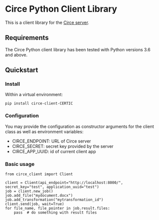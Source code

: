 # Circe Python Client Library

This is a client library for the [Circe server](https://git.unicaen.fr/pdn-certic/circe).

## Requirements

The Circe Python client library has been tested with Python versions 3.6 and above.

## Quickstart

### Install

Within a virtual environment:

    pip install circe-client-CERTIC

### Configuration

You may provide the configuration as constructor arguments for the client class as well as 
environment variables:

- CIRCE_ENDPOINT: URL of Circe server
- CIRCE_SECRET: secret key provided by the server
- CIRCE_APP_UUID: id of current client app

### Basic usage

    from circe_client import Client
    
    client = Client(api_endpoint="http://localhost:8000/", secret_key="test", application_uuid="test")
    job = client.new_job()
    job.add_file("mydocument.docx")
    job.add_transformation("mytransformation_id")
    client.send(job, wait=True)
    for file_name, file_pointer in job.result.files:
        pass  # do something with result files
